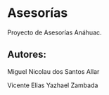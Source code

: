 # Asesorías
 Proyecto de Asesorías Anáhuac.
 ## Autores: 
 Miguel Nicolau dos Santos Allar

 Vicente Elias Yazhael Zambada
